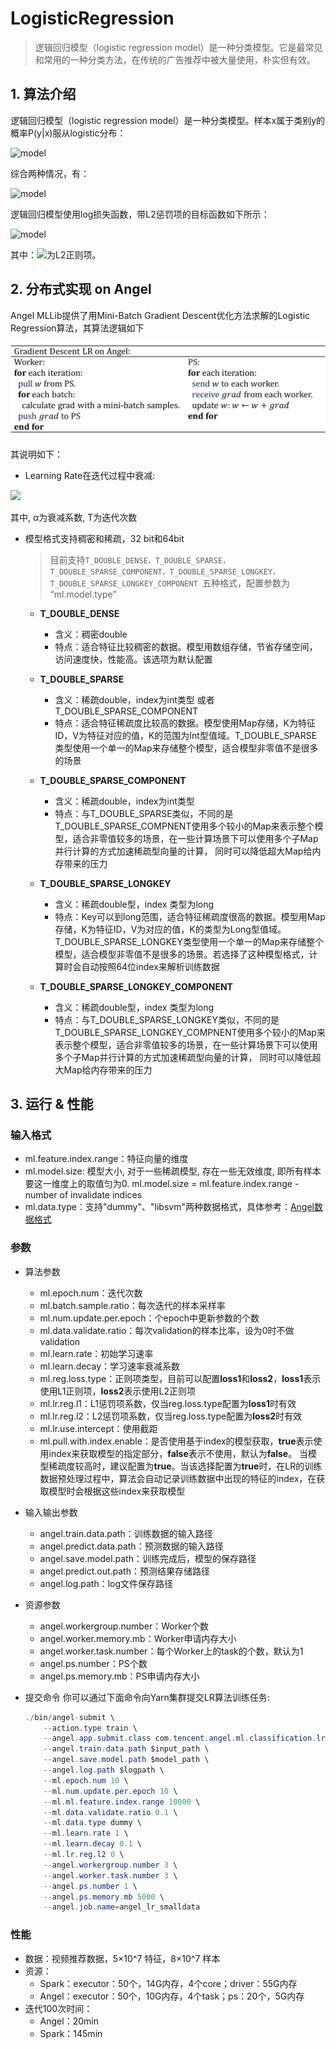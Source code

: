 # LogisticRegression

> 逻辑回归模型（logistic regression model）是一种分类模型。它是最常见和常用的一种分类方法，在传统的广告推荐中被大量使用，朴实但有效。

## 1. 算法介绍

逻辑回归模型（logistic regression model）是一种分类模型。样本x属于类别y的概率P(y|x)服从logistic分布：   

![model](http://latex.codecogs.com/png.latex?\dpi{150}P(y=+1|x)=\frac{1}{1+\exp(-wx)},P(y=-1|x)=\frac{1}{1+\exp(wx)})

综合两种情况，有：      

![model](http://latex.codecogs.com/png.latex?\dpi{150}P(y|x)=\frac{1}{1+\exp(-ywx)})

逻辑回归模型使用log损失函数，带L2惩罚项的目标函数如下所示：    

![model](http://latex.codecogs.com/png.latex?\dpi{150}\min_w\sum_i^N\log(1+\exp(-y_iwx_i))+\lambda\|w\|_2^2)

其中：![](http://latex.codecogs.com/png.latex?\dpi{100}\inline%20\lambda\|w\|_2^2)为L2正则项。

## 2. 分布式实现 on Angel

Angel MLLib提供了用Mini-Batch Gradient Descent优化方法求解的Logistic Regression算法，其算法逻辑如下

![](../img/LR_gd.png)  

其说明如下：

* Learning Rate在迭代过程中衰减:

![](http://latex.codecogs.com/png.latex?\dpi{150}\eta=\frac{\eta_0}{\sqrt{1+\alpha\cdot%20T}})

其中, α为衰减系数, T为迭代次数

  
* 模型格式支持稠密和稀疏，32 bit和64bit

	> 目前支持`T_DOUBLE_DENSE，T_DOUBLE_SPARSE，T_DOUBLE_SPARSE_COMPONENT，T_DOUBLE_SPARSE_LONGKEY，T_DOUBLE_SPARSE_LONGKEY_COMPONENT `五种格式，配置参数为 “ml.model.type”

	* **T_DOUBLE_DENSE**
		* 含义：稠密double     
		* 特点：适合特征比较稠密的数据。模型用数组存储，节省存储空间，访问速度快，性能高。该选项为默认配置

	* **T_DOUBLE_SPARSE**
		* 含义：稀疏double，index为int类型 或者 T_DOUBLE_SPARSE_COMPONENT
		* 特点：适合特征稀疏度比较高的数据。模型使用Map存储，K为特征ID，V为特征对应的值，K的范围为Int型值域。T_DOUBLE_SPARSE类型使用一个单一的Map来存储整个模型，适合模型非零值不是很多的场景
			
	* **T_DOUBLE_SPARSE_COMPONENT**
		* 含义：稀疏double，index为int类型
		* 特点：与T_DOUBLE_SPARSE类似，不同的是T_DOUBLE_SPARSE_COMPNENT使用多个较小的Map来表示整个模型，适合非零值较多的场景，在一些计算场景下可以使用多个子Map并行计算的方式加速稀疏型向量的计算， 同时可以降低超大Map给内存带来的压力

	* **T_DOUBLE_SPARSE_LONGKEY**
		* 含义：稀疏double型，index 类型为long
		* 特点：Key可以到long范围，适合特征稀疏度很高的数据。模型用Map存储，K为特征ID，V为对应的值，K的类型为Long型值域。T_DOUBLE_SPARSE_LONGKEY类型使用一个单一的Map来存储整个模型，适合模型非零值不是很多的场景。若选择了这种模型格式，计算时会自动按照64位index来解析训练数据
			
	* **T_DOUBLE_SPARSE_LONGKEY_COMPONENT**
		* 含义：稀疏double型，index 类型为long
		* 特点：与T_DOUBLE_SPARSE_LONGKEY类似，不同的是T_DOUBLE_SPARSE_LONGKEY_COMPNENT使用多个较小的Map来表示整个模型，适合非零值较多的场景，在一些计算场景下可以使用多个子Map并行计算的方式加速稀疏型向量的计算， 同时可以降低超大Map给内存带来的压力


## 3. 运行 & 性能

### 输入格式
* ml.feature.index.range：特征向量的维度
* ml.model.size: 模型大小, 对于一些稀疏模型, 存在一些无效维度, 即所有样本要这一维度上的取值匀为0. ml.model.size = ml.feature.index.range - number of invalidate indices
* ml.data.type：支持"dummy"、"libsvm"两种数据格式，具体参考：[Angel数据格式](data_format.md)

###  参数
* 算法参数  
	* ml.epoch.num：迭代次数   
	* ml.batch.sample.ratio：每次迭代的样本采样率   
	* ml.num.update.per.epoch：个epoch中更新参数的个数
	* ml.data.validate.ratio：每次validation的样本比率，设为0时不做validation
	* ml.learn.rate：初始学习速率   
	* ml.learn.decay：学习速率衰减系数
	* ml.reg.loss.type：正则项类型，目前可以配置**loss1**和**loss2**，**loss1**表示使用L1正则项，**loss2**表示使用L2正则项
	* ml.lr.reg.l1：L1惩罚项系数，仅当reg.loss.type配置为**loss1**时有效
	* ml.lr.reg.l2：L2惩罚项系数，仅当reg.loss.type配置为**loss2**时有效
	* ml.lr.use.intercept：使用截距 
	* ml.pull.with.index.enable：是否使用基于index的模型获取，**true**表示使用index来获取模型的指定部分，**false**表示不使用，默认为**false**。 当模型稀疏度较高时，建议配置为**true**。当该选择配置为**true**时，在LR的训练数据预处理过程中，算法会自动记录训练数据中出现的特征的index，在获取模型时会根据这些index来获取模型

* 输入输出参数
	* angel.train.data.path：训练数据的输入路径
	* angel.predict.data.path：预测数据的输入路径
	* angel.save.model.path：训练完成后，模型的保存路径
	* angel.predict.out.path：预测结果存储路径
	* angel.log.path：log文件保存路径   

* 资源参数
	 * angel.workergroup.number：Worker个数   
	 * angel.worker.memory.mb：Worker申请内存大小    
	 * angel.worker.task.number：每个Worker上的task的个数，默认为1    
	 * angel.ps.number：PS个数    
	 * angel.ps.memory.mb：PS申请内存大小   


* 提交命令
你可以通过下面命令向Yarn集群提交LR算法训练任务:

	```java
	./bin/angel-submit \
	    --action.type train \
	    --angel.app.submit.class com.tencent.angel.ml.classification.lr.LRRunner  \
	    --angel.train.data.path $input_path \
	    --angel.save.model.path $model_path \
	    --angel.log.path $logpath \
	    --ml.epoch.num 10 \
	    --ml.num.update.per.epoch 10 \
	    --ml.ml.feature.index.range 10000 \
	    --ml.data.validate.ratio 0.1 \
	    --ml.data.type dummy \
	    --ml.learn.rate 1 \
	    --ml.learn.decay 0.1 \
	    --ml.lr.reg.l2 0 \
	    --angel.workergroup.number 3 \
	    --angel.worker.task.number 3 \
	    --angel.ps.number 1 \
	    --angel.ps.memory.mb 5000 \
	    --angel.job.name=angel_lr_smalldata
	```

### 性能
* 数据：视频推荐数据，5×10^7 特征，8×10^7 样本
* 资源：
	* Spark：executor：50个，14G内存，4个core；driver：55G内存
	* Angel：executor：50个，10G内存，4个task；ps：20个，5G内存
* 迭代100次时间：
	* Angel：20min
	* Spark：145min
